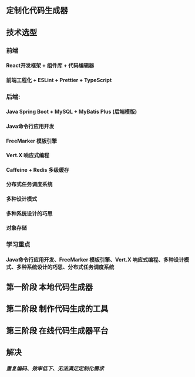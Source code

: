 ## 定制化代码生成器

## 技术选型

### 前端

#### React开发框架	+	组件库	+	代码编辑器

#### 前端工程化	+	ESLint	+	Prettier	+	TypeScript

### 后端:

#### Java Spring Boot	+	MySQL	+	MyBatis Plus	(后端模版)

#### Java命令行应用开发

#### FreeMarker 模板引擎

#### Vert.X 响应式编程

#### Caffeine + Redis 多级缓存

#### 分布式任务调度系统

#### 多种设计模式

#### 多种系统设计的巧思

#### 对象存储

### 学习重点

#### Java命令行应用开发、FreeMarker 模板引擎、Vert.X 响应式编程、多种设计模式、多种系统设计的巧思、分布式任务调度系统

## 第一阶段 	本地代码生成器

## 第二阶段	制作代码生成的工具

## 第三阶段	在线代码生成器平台

## 解决

##### 	重复编码、效率低下、无法满足定制化需求